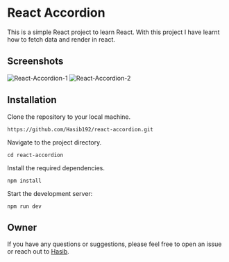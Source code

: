 # React Accordion

This is a simple React project to learn React. With this project I have learnt how to fetch data and render in react.

## Screenshots
![React-Accordion-1](https://github.com/Hasib192/react-accordion/assets/27824128/cf55205e-8956-4519-8d0d-46f6e10f5105)
![React-Accordion-2](https://github.com/Hasib192/react-accordion/assets/27824128/7420c045-c68d-4cff-b7cc-7c4c82ae9828)


## Installation

Clone the repository to your local machine.

```
https://github.com/Hasib192/react-accordion.git
```

Navigate to the project directory.

```
cd react-accordion
```

Install the required dependencies.

```
npm install
```

Start the development server:

```
npm run dev
```

## Owner

If you have any questions or suggestions, please feel free to open an issue or reach out to [Hasib](mailto:hasibhosen7612@gmail.com).
